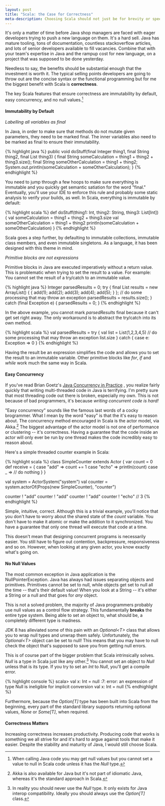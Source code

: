 ```yaml
---
layout: post
title: "Scala: the Case for Correctness"
meta-description: Choosing Scala should not just be for brevity or speed -- it's for correctness
---
```


It's only a matter of time before Java shop managers are faced with eager developers 
trying to push a new language on them. It's a hard sell. Java has mature tooling,
tons of documentation, countless stackoverflow articles, and lots of senior
developers available to fill vacancies. Combine that with your team's expertise in
Java and the rampup cost for new language, on a project that was supposed to be 
done yesterday.

Needless to say, the benefits should be substantial enough that the investment is
worth it. The typical selling points developers are going to throw out are the concise 
syntax or the functional programming but for me the biggest benefit with 
Scala is __correctness__. 

<!--more-->

The key Scala features that ensure correctness are immutability by default, easy 
concurrency, and no null values.[^1]


#### Immutability by Default


_Labelling all variables as final_

In Java, in order to make sure that methods do not mutate given parameters, they need
to be marked final. The inner variables also need to be marked as final to ensure their 
immutability.

{% highlight java %}
public void doStuff(final Integer thing1, final String thing2, final List<Integer> thing3)
{
  final String someCalculation = thing1 + thing2 + thing3.size();
  final String someOtherCalculation = thing1 + thing2;
  System.out.println(someCalculation + someOtherCalculation);
}
{% endhighlight %}

You need to jump through a few hoops to make sure everything is immutable and 
you quickly get semantic satiation for the word "final." Eventually, you'll use your
IDE to enforce this rule and probably some static analysis to verify your builds, as 
well. In Scala, everything is immutable by default:

{% highlight scala %}
def doStuff(thing1: Int, thing2: String, thing3: List[Int]) {
  val someCalculation = thing1 + thing2 + thing3.size
  val someOtherCalculation = thing1 + thing2
  println(someCalculation + someOtherCalculation)
}
{% endhighlight %}

Scala goes a step further, by defaulting to immutable collections, immutable class
members, and even immutable singletons. As a language, it has been designed with this
theme in mind.

_Primitive blocks are not expressions_

Primitive blocks in Java are executed imperatively without a return value. This is
problematic when trying to set the result to a value. For example: You cannot set 
the result of a try/catch to an immutable value.

{% highlight java %}
Integer parsedResults = 0;
try
{
  final List<Integer> results = new ArrayList<Integer>() { 
    { add(1); add(2); add(3); add(4); add(5); } 
  };
  // do some processing that may throw an exception
  parsedResults = results.size();
}
catch (final Exception e)
{
  parsedResults = 0;
}
{% endhighlight %}

In the above example, you cannot mark _parsedResults_ final because it can't get set right away.
The only workaround is to abstract the try/catch into its own method.

{% highlight scala %}
val parsedResults = try {
  val list = List(1,2,3,4,5)
  // do some processing that may throw an exception
  list.size
}
catch {
  case e: Exception => 0
}
{% endhighlight %}

Having the result be an expression simplifies the code and allows you to set the result to an immutable 
variable. Other primitive blocks like _for_, _if_ and _while_ work much the same way in Scala.

#### Easy Concurrency

If you've read Brian Goetz's 
[Java Concurrency in Practice](http://www.amazon.ca/Java-Concurrency-Practice-Brian-Goetz/dp/0321349601)
, you realize fairly quickly that writing multi-threaded code in 
Java is terrifying. I'm pretty sure that most threading code out 
there is broken, especially my own. This is not because of bad 
programmers, it's because _writing concurrent code is hard!_

"Easy concurrency" sounds like the famous last words of a cocky 
brogrammer. What I mean by the word "easy" is that the it's easy
to reason about. The concurrency method encouraged in Scala is the actor 
model, via Akka.[^2] The biggest advantage of the actor model is not one of 
performance or clustering -- it's correctness. Having a guarantee
that the code inside an actor will only ever be run by one thread
makes the code incredibly easy to reason about.

Here's a simple threaded counter example in Scala:

{% highlight scala %}
class SimpleCounter extends Actor {
  var count = 0
  def receive = {
    case "add" => count += 1
    case "echo" => println(count)
    case _     => // do nothing
  }
}

val system = ActorSystem("system")
val counter = system.actorOf(Props(new SimpleCounter), "counter")

counter ! "add"
counter ! "add"
counter ! "add"
counter ! "echo" // 3
{% endhighlight %}

Simple, intuitive, correct. Although this is a trivial example, you'll notice
that you don't have to worry about the shared state of the _count_ variable. You
don't have to make it atomic or make the addition to it synchronized. You have a 
guarantee that only one thread will execute that code at a time. 

This doesn't mean that designing concurrent programs is necessarily easier. You still
have to figure out contention, backpressure, responsiveness and so on. However, when 
looking at any given actor, you know exactly what's going on.

#### No Null Values

The most common exception in Java application is the NullPointerException. Java has 
always had issues separating objects and primitives. Primitives cannot be set to
null, while objects get set to null all the time -- that's their default value! When 
you look at a String -- it's either a String or a null and that goes for _any_ object.

This is not a solved problem, the majority of Java programmers probably use null 
values as a control flow strategy. This fundamentally __breaks__ the
entire type system. Being able to set an object to, what should be, a completely 
different type is madness.

JDK 8 has alleviated some of this pain with an _Optional<T\>_ class that allows you
to wrap null types and unwrap them safely. Unfortunately, the _Optional<T\>_ object can 
be set to null! This means that you may have to null check the object that's supposed
to save you from getting null errors.

This is of course part of the bigger problem that Scala intrinsically solves. _Null_ is 
a type in Scala just like any other.[^3] You cannot set an object to _Null_ unless that is 
its type. If you try to set an _Int_ to _Null_, you'll get a compile error.

{% highlight console %}
scala> val x: Int = null
<console>:7: error: an expression of type Null is ineligible for implicit conversion
       val x: Int = null
{% endhighlight %}

Furthermore, because the _Option[T]_ type has been built into Scala from the beginning, every part
of the standard library supports returning optional values, _None_ or _Some[T]_, when required.

#### Correctness Matters

Increasing correctness increases productivity. Producing code that works is something we all strive
for and it's hard to argue against tools that make it easier. Despite the stability and maturity of 
Java, I would still choose Scala.


[^1]: When calling Java code you may get null values but you cannot set a value to null in Scala code unless it has the _Null_ type. 
[^2]: Akka is also available for Java but it's not part of idiomatic Java, whereas it's the standard approach in Scala.
[^3]: In reality you should never use the _Null_ type. It only exists for Java interop compatibility. Ideally you should always use the _Option[T]_ class.
